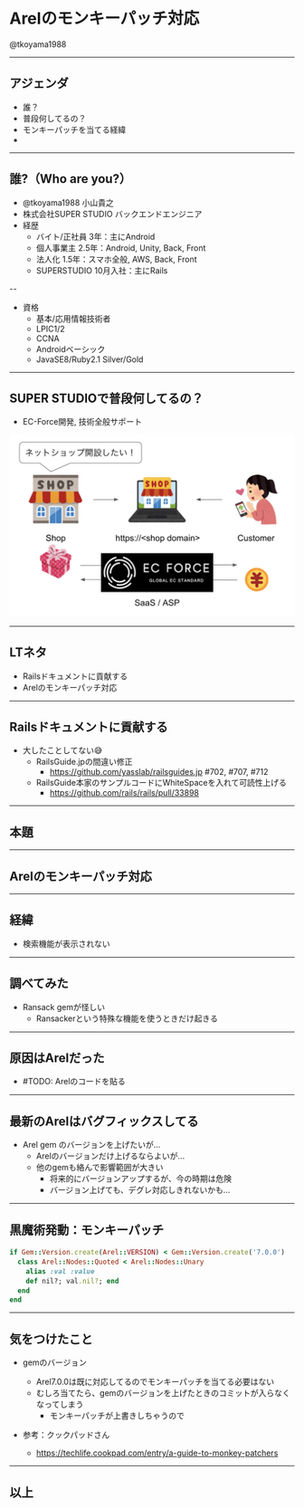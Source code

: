 # Arelのモンキーパッチ対応

@tkoyama1988

---

## アジェンダ

- 誰？
- 普段何してるの？
- モンキーパッチを当てる経緯
-

---

## 誰?（Who are you?）

- @tkoyama1988 小山貴之
- 株式会社SUPER STUDIO バックエンドエンジニア
- 経歴
  - バイト/正社員 3年：主にAndroid
  - 個人事業主 2.5年：Android, Unity, Back, Front
  - 法人化 1.5年：スマホ全般, AWS, Back, Front
  - SUPERSTUDIO 10月入社：主にRails

--

- 資格
  - 基本/応用情報技術者
  - LPIC1/2
  - CCNA
  - Androidベーシック
  - JavaSE8/Ruby2.1 Silver/Gold

---

## SUPER STUDIOで普段何してるの？
- EC-Force開発, 技術全般サポート

![image](img/product.png)

---

## LTネタ
- Railsドキュメントに貢献する
- Arelのモンキーパッチ対応

---

## Railsドキュメントに貢献する
- 大したことしてない😅
  - RailsGuide.jpの間違い修正
    - https://github.com/yasslab/railsguides.jp #702, #707, #712
  - RailsGuide本家のサンプルコードにWhiteSpaceを入れて可読性上げる
    - https://github.com/rails/rails/pull/33898

---

## 本題

---

## Arelのモンキーパッチ対応

---

## 経緯

- 検索機能が表示されない

---

## 調べてみた

- Ransack gemが怪しい
  - Ransackerという特殊な機能を使うときだけ起きる

---

## 原因はArelだった

- #TODO: Arelのコードを貼る

---

## 最新のArelはバグフィックスしてる

- Arel gem のバージョンを上げたいが...
  - Arelのバージョンだけ上げるならよいが...
  - 他のgemも絡んで影響範囲が大きい
    - 将来的にバージョンアップするが、今の時期は危険
    - バージョン上げても、デグレ対応しきれないかも...

---

## 黒魔術発動：モンキーパッチ

```ruby
if Gem::Version.create(Arel::VERSION) < Gem::Version.create('7.0.0')
  class Arel::Nodes::Quoted < Arel::Nodes::Unary
    alias :val :value
    def nil?; val.nil?; end
  end
end
```

---

## 気をつけたこと

- gemのバージョン
  - Arel7.0.0は既に対応してるのでモンキーパッチを当てる必要はない
  - むしろ当てたら、gemのバージョンを上げたときのコミットが入らなくなってしまう
    - モンキーパッチが上書きしちゃうので

- 参考：クックパッドさん
  - https://techlife.cookpad.com/entry/a-guide-to-monkey-patchers

---

## 以上
